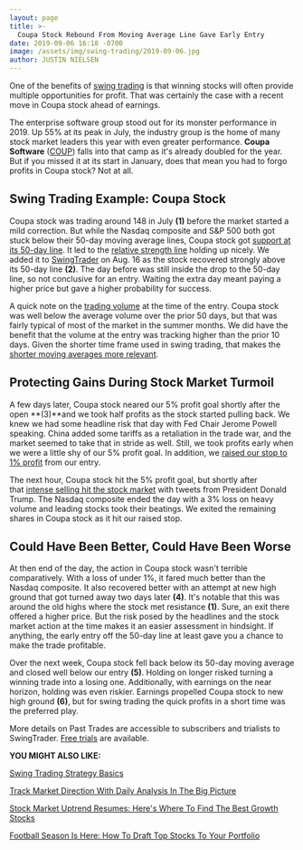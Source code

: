 ```yaml
---
layout: page
title: >-
  Coupa Stock Rebound From Moving Average Line Gave Early Entry
date: 2019-09-06 16:18 -0700
image: /assets/img/swing-trading/2019-09-06.jpg
author: JUSTIN NIELSEN
---
```






One of the benefits of [swing trading](https://www.investors.com/research/swing-trading/swing-trading-strategy-basics/) is that winning stocks will often provide multiple opportunities for profit. That was certainly the case with a recent move in Coupa stock ahead of earnings.




The enterprise software group stood out for its monster performance in 2019. Up 55% at its peak in July, the industry group is the home of many stock market leaders this year with even greater performance. **Coupa Software** ([COUP](https://research.investors.com/quote.aspx?symbol=COUP)) falls into that camp as it's already doubled for the year. But if you missed it at its start in January, does that mean you had to forgo profits in Coupa stock? Not at all.


Swing Trading Example: Coupa Stock
----------------------------------


Coupa stock was trading around 148 in July **(1)** before the market started a mild correction. But while the Nasdaq composite and S&P 500 both got stuck below their 50-day moving average lines, Coupa stock got [support at its 50-day line](https://www.investors.com/research/swing-trading/kirkland-lake-gold-stock-jumps-trade-war-swing-trading/). It led to the [relative strength line](https://www.investors.com/how-to-invest/investors-corner/a-stock-breakout-specialty-tool-the-relative-strength-line/) holding up nicely. We added it to [SwingTrader](http://shop.investors.com/offer/splashresponsive.aspx?id=SwingTrader&src=A011LPH) on Aug. 16 as the stock recovered strongly above its 50-day line **(2)**. The day before was still inside the drop to the 50-day line, so not conclusive for an entry. Waiting the extra day meant paying a higher price but gave a higher probability for success.


A quick note on the [trading volume](https://www.investors.com/research/swing-trading/trading-volume-swing-trading-ross-stores-stock/) at the time of the entry. Coupa stock was well below the average volume over the prior 50 days, but that was fairly typical of most of the market in the summer months. We did have the benefit that the volume at the entry was tracking higher than the prior 10 days. Given the shorter time frame used in swing trading, that makes the [shorter moving averages more relevant](https://www.investors.com/research/swing-trading/which-moving-average-is-best-for-profiting-on-swing-trades/).


Protecting Gains During Stock Market Turmoil
--------------------------------------------


A few days later, Coupa stock neared our 5% profit goal shortly after the open **(3)**and we took half profits as the stock started pulling back. We knew we had some headline risk that day with Fed Chair Jerome Powell speaking. China added some tariffs as a retaliation in the trade war, and the market seemed to take that in stride as well. Still, we took profits early when we were a little shy of our 5% profit goal. In addition, we [raised our stop to 1% profit](https://www.investors.com/research/swing-trading/a-rule-to-prevent-good-trades-from-going-bad/) from our entry.


The next hour, Coupa stock hit the 5% profit goal, but shortly after that [intense selling hit the stock market](https://www.investors.com/market-trend/the-big-picture/stock-market-falls-after-trump-tweets/) with tweets from President Donald Trump. The Nasdaq composite ended the day with a 3% loss on heavy volume and leading stocks took their beatings. We exited the remaining shares in Coupa stock as it hit our raised stop.


Could Have Been Better, Could Have Been Worse
---------------------------------------------


At then end of the day, the action in Coupa stock wasn't terrible comparatively. With a loss of under 1%, it fared much better than the Nasdaq composite. It also recovered better with an attempt at new high ground that got turned away two days later **(4)**. It's notable that this was around the old highs where the stock met resistance **(1)**. Sure, an exit there offered a higher price. But the risk posed by the headlines and the stock market action at the time makes it an easier assessment in hindsight. If anything, the early entry off the 50-day line at least gave you a chance to make the trade profitable.


Over the next week, Coupa stock fell back below its 50-day moving average and closed well below our entry **(5)**. Holding on longer risked turning a winning trade into a losing one. Additionally, with earnings on the near horizon, holding was even riskier. Earnings propelled Coupa stock to new high ground **(6)**, but for swing trading the quick profits in a short time was the preferred play.


More details on Past Trades are accessible to subscribers and trialists to SwingTrader. [Free trials](http://shop.investors.com/offer/splashresponsive.aspx?id=SwingTrader&src=A011LPH) are available.


**YOU MIGHT ALSO LIKE:**


[Swing Trading Strategy Basics](https://www.investors.com/research/swing-trading/swing-trading-strategy-basics/)


[Track Market Direction With Daily Analysis In The Big Picture](https://www.investors.com/category/market-trend/the-big-picture/)


[Stock Market Uptrend Resumes: Here's Where To Find The Best Growth Stocks](https://www.investors.com/stock-lists/best-growth-stocks-buy-watch-ibd-stock-lists/)


[Football Season Is Here: How To Draft Top Stocks To Your Portfolio](https://www.investors.com/videos/fantasy-football-how-to-draft-top-stock-picks-in-your-portfolio/)




